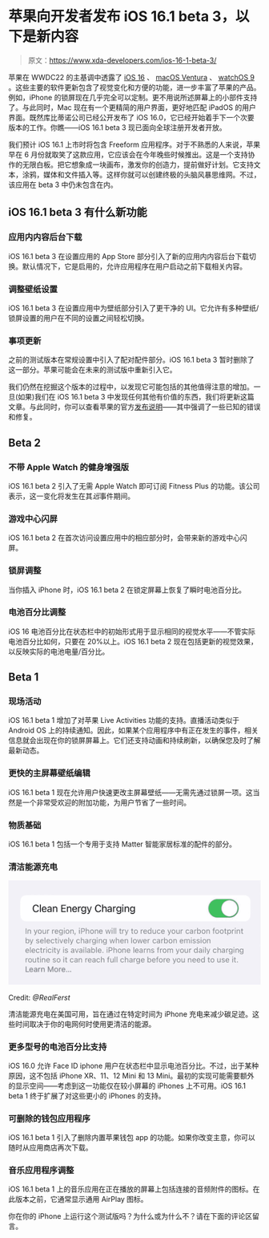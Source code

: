 # 苹果向开发者发布 iOS 16.1 beta 3，以下是新内容

> 原文：<https://www.xda-developers.com/ios-16-1-beta-3/>

苹果在 WWDC22 的主基调中透露了 [iOS 16](http://xda-developers.com/ios-16) 、 [macOS Ventura](http://xda-developers.com/macos-ventura) 、 [watchOS 9](http://xda-developers.com/watchos-9) 。这些主要的软件更新包含了视觉变化和方便的功能，进一步丰富了苹果的产品。例如，iPhone 的锁屏现在几乎完全可以定制。更不用说所述屏幕上的小部件支持了。与此同时，Mac 现在有一个更精简的用户界面，更好地匹配 iPadOS 的用户界面。既然库比蒂诺公司已经公开发布了 iOS 16.0，它已经开始着手下一个次要版本的工作。你瞧——iOS 16.1 beta 3 现已面向全球注册开发者开放。

我们预计 iOS 16.1 上市时将包含 Freeform 应用程序。对于不熟悉的人来说，苹果早在 6 月份就取笑了这款应用，它应该会在今年晚些时候推出。这是一个支持协作的无限白板。把它想象成一块画布，激发你的创造力，提前做好计划。它支持文本，涂鸦，媒体和文件插入等。这样你就可以创建终极的头脑风暴思维网。不过，该应用在 beta 3 中仍未包含在内。

## iOS 16.1 beta 3 有什么新功能

### 应用内内容后台下载

iOS 16.1 beta 3 在设置应用的 App Store 部分引入了新的应用内内容后台下载切换。默认情况下，它是启用的，允许应用程序在用户启动之前下载相关内容。

### 调整壁纸设置

iOS 16.1 beta 3 在设置应用中为壁纸部分引入了更干净的 UI。它允许有多种壁纸/锁屏设置的用户在不同的设置之间轻松切换。

### 事项更新

之前的测试版本在常规设置中引入了配对配件部分。iOS 16.1 beta 3 暂时删除了这一部分。苹果可能会在未来的测试版中重新引入它。

我们仍然在挖掘这个版本的过程中，以发现它可能包括的其他值得注意的增加。一旦(如果)我们在 iOS 16.1 beta 3 中发现任何其他有价值的东西，我们将更新这篇文章。与此同时，你可以查看苹果的官方[发布说明](https://developer.apple.com/documentation/ios-ipados-release-notes/ios-16_1-release-notes)——其中强调了一些已知的错误和修复。

## Beta 2

### 不带 Apple Watch 的健身增强版

iOS 16.1 beta 2 引入了无需 Apple Watch 即可订阅 Fitness Plus 的功能。该公司表示，这一变化将发生在其*远*事件期间。

### 游戏中心闪屏

iOS 16.1 beta 2 在首次访问设置应用中的相应部分时，会带来新的游戏中心闪屏。

### 锁屏调整

当你插入 iPhone 时，iOS 16.1 beta 2 在锁定屏幕上恢复了瞬时电池百分比。

### 电池百分比调整

iOS 16 电池百分比在状态栏中的初始形式用于显示相同的视觉水平——不管实际电池百分比如何，只要在 20%以上。iOS 16.1 beta 2 现在包括更新的视觉效果，以反映实际的电池电量/百分比。

## Beta 1

### 现场活动

iOS 16.1 beta 1 增加了对苹果 Live Activities 功能的支持。直播活动类似于 Android OS 上的持续通知。因此，如果某个应用程序中有正在发生的事件，相关信息就会出现在你的锁屏屏幕上。它们还支持动画和持续刷新，以确保您及时了解最新动态。

### 更快的主屏幕壁纸编辑

iOS 16.1 beta 1 现在允许用户快速更改主屏幕壁纸——无需先通过锁屏一项。这当然是一个非常受欢迎的附加功能，为用户节省了一些时间。

### 物质基础

iOS 16.1 beta 1 包括一个专用于支持 Matter 智能家居标准的配件的部分。

### 清洁能源充电

 <picture>![Clean Energy Charging on iOS 16.1 beta 1](img/7f3fece71499523f5e5e2e6b4837aa81.png)</picture> 

Credit: *@RealFerst*

清洁能源充电在美国可用，旨在通过在特定时间为 iPhone 充电来减少碳足迹。这些时间取决于你的电网何时使用更清洁的能源。

### 更多型号的电池百分比支持

iOS 16.0 允许 Face ID iphone 用户在状态栏中显示电池百分比。不过，出于某种原因，这不包括 iPhone XR、11、12 Mini 和 13 Mini。最初的实现可能需要额外的显示空间——考虑到这一功能仅在较小屏幕的 iPhones 上不可用。iOS 16.1 beta 1 终于扩展了对这些更小的 iPhones 的支持。

### 可删除的钱包应用程序

iOS 16.1 beta 1 引入了删除内置苹果钱包 app 的功能。如果你改变主意，你可以随时从应用商店再次下载。

### 音乐应用程序调整

iOS 16.1 beta 1 上的音乐应用在正在播放的屏幕上包括连接的音频附件的图标。在此版本之前，它通常显示通用 AirPlay 图标。

你在你的 iPhone 上运行这个测试版吗？为什么或为什么不？请在下面的评论区留言。